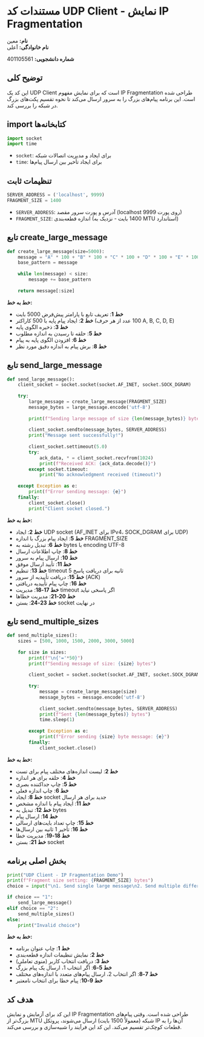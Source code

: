 # مستندات کد UDP Client - نمایش IP Fragmentation

**نام:** معین  
**نام خانوادگی:** آعلی

**شماره دانشجویی:** 401105561

## توضیح کلی
این کد یک UDP Client است که برای نمایش مفهوم IP Fragmentation طراحی شده است. این برنامه پیام‌های بزرگ را به سرور ارسال می‌کند تا نحوه تقسیم پکت‌های بزرگ در شبکه را بررسی کند.

## import کتابخانه‌ها

```python
import socket
import time
```

- `socket`: برای ایجاد و مدیریت اتصالات شبکه
- `time`: برای ایجاد تأخیر بین ارسال پیام‌ها

## تنظیمات ثابت

```python
SERVER_ADDRESS = ('localhost', 9999)
FRAGMENT_SIZE = 1400
```

- `SERVER_ADDRESS`: آدرس و پورت سرور مقصد (localhost روی پورت 9999)
- `FRAGMENT_SIZE`: اندازه قطعه‌بندی (1400 بایت - نزدیک به MTU استاندارد)

## تابع create_large_message

```python
def create_large_message(size=5000):
    message = "A" * 100 + "B" * 100 + "C" * 100 + "D" * 100 + "E" * 100
    base_pattern = message
   
    while len(message) < size:
        message += base_pattern
   
    return message[:size]
```

**خط به خط:**
- **خط 1**: تعریف تابع با پارامتر پیش‌فرض 5000 بایت
- **خط 2**: ایجاد پیام پایه با 500 کاراکتر (100 عدد از هر حرف A, B, C, D, E)
- **خط 3**: ذخیره الگوی پایه
- **خط 5**: حلقه تا رسیدن به اندازه مطلوب
- **خط 6**: افزودن الگوی پایه به پیام
- **خط 8**: برش پیام به اندازه دقیق مورد نظر

## تابع send_large_message

```python
def send_large_message():
    client_socket = socket.socket(socket.AF_INET, socket.SOCK_DGRAM)
   
    try:
        large_message = create_large_message(FRAGMENT_SIZE)
        message_bytes = large_message.encode('utf-8')
       
        print(f"Sending large message of size {len(message_bytes)} bytes to {SERVER_ADDRESS[0]}:{SERVER_ADDRESS[1]}")
       
        client_socket.sendto(message_bytes, SERVER_ADDRESS)
        print("Message sent successfully!")
       
        client_socket.settimeout(5.0)
        try:
            ack_data, * = client_socket.recvfrom(1024)
            print(f"Received ACK: {ack_data.decode()}")
        except socket.timeout:
            print("No acknowledgment received (timeout)")
       
    except Exception as e:
        print(f"Error sending message: {e}")
    finally:
        client_socket.close()
        print("Client socket closed.")
```

**خط به خط:**
- **خط 2**: ایجاد UDP socket (AF_INET برای IPv4، SOCK_DGRAM برای UDP)
- **خط 5**: ایجاد پیام بزرگ با اندازه FRAGMENT_SIZE
- **خط 6**: تبدیل رشته به bytes با encoding UTF-8
- **خط 8**: چاپ اطلاعات ارسال
- **خط 10**: ارسال پیام به سرور
- **خط 11**: تأیید ارسال موفق
- **خط 13**: تنظیم timeout 5 ثانیه برای دریافت پاسخ
- **خط 15**: دریافت تأییدیه از سرور (ACK)
- **خط 16**: چاپ پیام تأییدیه دریافتی
- **خط 17-18**: مدیریت timeout اگر پاسخی نیاید
- **خط 20-21**: مدیریت خطاها
- **خط 23-24**: بستن socket در نهایت

## تابع send_multiple_sizes

```python
def send_multiple_sizes():
    sizes = [500, 1000, 1500, 2000, 3000, 5000]
   
    for size in sizes:
        print(f"\n{'='*50}")
        print(f"Sending message of size: {size} bytes")
       
        client_socket = socket.socket(socket.AF_INET, socket.SOCK_DGRAM)
       
        try:
            message = create_large_message(size)
            message_bytes = message.encode('utf-8')
           
            client_socket.sendto(message_bytes, SERVER_ADDRESS)
            print(f"Sent {len(message_bytes)} bytes")
            time.sleep(1)
           
        except Exception as e:
            print(f"Error sending {size} byte message: {e}")
        finally:
            client_socket.close()
```

**خط به خط:**
- **خط 2**: لیست اندازه‌های مختلف پیام برای تست
- **خط 4**: حلقه برای هر اندازه
- **خط 5**: چاپ جداکننده بصری
- **خط 6**: چاپ اندازه فعلی
- **خط 8**: ایجاد socket جدید برای هر ارسال
- **خط 11**: ایجاد پیام با اندازه مشخص
- **خط 12**: تبدیل به bytes
- **خط 14**: ارسال پیام
- **خط 15**: چاپ تعداد بایت‌های ارسالی
- **خط 16**: تأخیر 1 ثانیه بین ارسال‌ها
- **خط 18-19**: مدیریت خطا
- **خط 21**: بستن socket

## بخش اصلی برنامه

```python
print("UDP Client - IP Fragmentation Demo")
print(f"Fragment size setting: {FRAGMENT_SIZE} bytes")
choice = input("\n1. Send single large message\n2. Send multiple different sizes\nChoice (1/2): ")

if choice == "1":
    send_large_message()
elif choice == "2":
    send_multiple_sizes()
else:
    print("Invalid choice")
```

**خط به خط:**
- **خط 1**: چاپ عنوان برنامه
- **خط 2**: نمایش تنظیمات اندازه قطعه‌بندی
- **خط 3**: دریافت انتخاب کاربر (منوی تعاملی)
- **خط 5-6**: اگر انتخاب 1، ارسال یک پیام بزرگ
- **خط 7-8**: اگر انتخاب 2، ارسال پیام‌های متعدد با اندازه‌های مختلف
- **خط 9-10**: پیام خطا برای انتخاب نامعتبر

## هدف کد
این کد برای آزمایش و نمایش IP Fragmentation طراحی شده است. وقتی پیام‌های بزرگ‌تر از MTU شبکه (معمولاً 1500 بایت) ارسال می‌شوند، پروتکل IP آن‌ها را به قطعات کوچک‌تر تقسیم می‌کند. این کد این فرآیند را شبیه‌سازی و بررسی می‌کند.